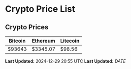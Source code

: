 # Crypto Price List

## Crypto Prices
| Bitcoin | Ethereum | Litecoin |
| ------- | -------- | -------- |
| $93643 | $3345.07 | $98.56 |
**Last Updated:** 2024-12-29 20:55 UTC
**Last Updated:** $DATE$
